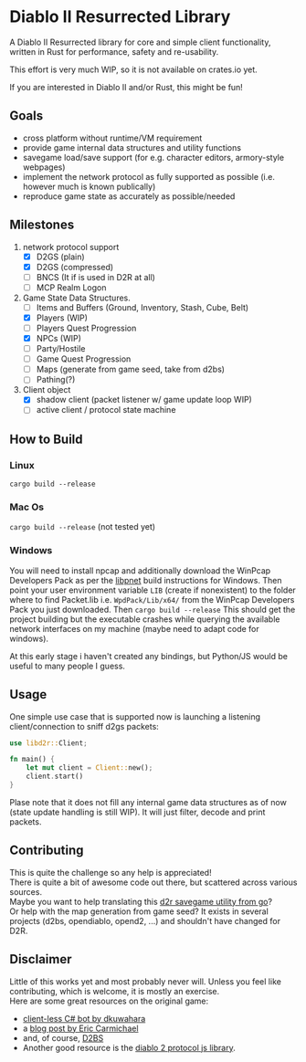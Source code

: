 # Diablo II Resurrected Library

A Diablo II Resurrected library for core and simple client functionality, written in Rust for performance, safety and re-usability.

This effort is very much WIP, so it is not available on crates.io yet.  

If you are interested in Diablo II and/or Rust, this might be fun!

## Goals

- cross platform without runtime/VM requirement  
- provide game internal data structures and utility functions
- savegame load/save support (for e.g. character editors, armory-style webpages)
- implement the network protocol as fully supported as possible (i.e. however much is known publically)
- reproduce game state as accurately as possible/needed

## Milestones

1. network protocol support
   - [x] D2GS (plain)  
   - [x] D2GS (compressed)  
   - [ ] BNCS  (It if is used in D2R at all)
   - [ ] MCP Realm Logon
2. Game State Data Structures.  
   - [ ] Items and Buffers (Ground, Inventory, Stash, Cube, Belt)
   - [x] Players (WIP)
   - [ ] Players Quest Progression  
   - [x] NPCs (WIP)
   - [ ] Party/Hostile
   - [ ] Game Quest Progression
   - [ ] Maps (generate from game seed, take from d2bs)
   - [ ] Pathing(?)
3. Client object
   - [x] shadow client (packet listener w/ game update loop WIP)
   - [ ] active client / protocol state machine

## How to Build

### Linux
`cargo build --release`
### Mac Os
`cargo build --release` (not tested yet)
### Windows
You will need to install npcap and additionally download the WinPcap Developers Pack as per the [libpnet](https://github.com/libpnet/libpnet) build instructions for Windows. Then point your user environment variable `LIB` (create if nonexistent) to the folder where to find Packet.lib i.e. `WpdPack/Lib/x64/` from the WinPcap Developers Pack you just downloaded. Then `cargo build --release`
This should get the project building but the executable crashes while querying the available network interfaces on my machine (maybe need to adapt code for windows).    

At this early stage i haven't created any bindings, but Python/JS would be useful to many people I guess.

## Usage

One simple use case that is supported now is launching a listening client/connection to sniff d2gs packets:

```Rust
use libd2r::Client;

fn main() {
    let mut client = Client::new();
    client.start()
}
```

Plase note that it does not fill any internal game data structures as of now (state update handling is still WIP). It will just filter, decode and print packets.

## Contributing

This is quite the challenge so any help is appreciated!  
There is quite a bit of awesome code out there, but scattered across various sources.  
Maybe you want to help translating this [d2r savegame utility from go](https://github.com/Vitalick/go-d2editor)?  
Or help with the map generation from game seed? It exists in several projects (d2bs, opendiablo, opend2, ...) and shouldn't have changed for D2R.

## Disclaimer

Little of this works yet and most probably never will. Unless you feel like contributing, which is welcome, it is mostly an exercise.  
Here are some great resources on the original game:

- [client-less C# bot by dkuwahara](https://github.com/dkuwahara/OmegaBot)
- a [blog post by Eric Carmichael](http://www.ericcarmichael.com/my-diablo-2-botting-phase.html)  
- and, of course, [D2BS](https://github.com/noah-/d2bs)
- Another good resource is the [diablo 2 protocol js library](https://github.com/MephisTools/diablo2-protocol).

